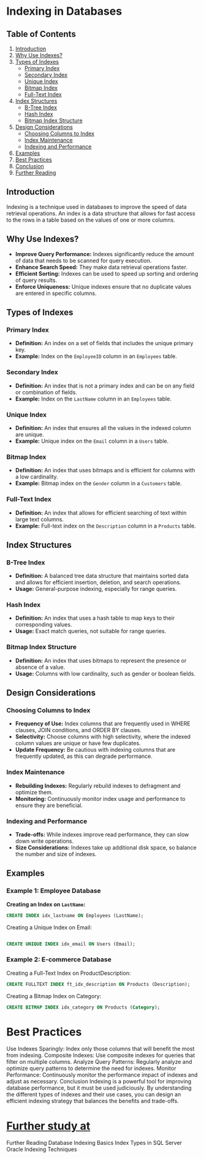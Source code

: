 # Indexing in Databases

## Table of Contents
1. [Introduction](#introduction)
2. [Why Use Indexes?](#why-use-indexes)
3. [Types of Indexes](#types-of-indexes)
    - [Primary Index](#primary-index)
    - [Secondary Index](#secondary-index)
    - [Unique Index](#unique-index)
    - [Bitmap Index](#bitmap-index)
    - [Full-Text Index](#full-text-index)
4. [Index Structures](#index-structures)
    - [B-Tree Index](#b-tree-index)
    - [Hash Index](#hash-index)
    - [Bitmap Index Structure](#bitmap-index-structure)
5. [Design Considerations](#design-considerations)
    - [Choosing Columns to Index](#choosing-columns-to-index)
    - [Index Maintenance](#index-maintenance)
    - [Indexing and Performance](#indexing-and-performance)
6. [Examples](#examples)
7. [Best Practices](#best-practices)
8. [Conclusion](#conclusion)
9. [Further Reading](#further-reading)

## Introduction
Indexing is a technique used in databases to improve the speed of data retrieval operations. An index is a data structure that allows for fast access to the rows in a table based on the values of one or more columns.

## Why Use Indexes?
- **Improve Query Performance:** Indexes significantly reduce the amount of data that needs to be scanned for query execution.
- **Enhance Search Speed:** They make data retrieval operations faster.
- **Efficient Sorting:** Indexes can be used to speed up sorting and ordering of query results.
- **Enforce Uniqueness:** Unique indexes ensure that no duplicate values are entered in specific columns.

## Types of Indexes
### Primary Index
- **Definition:** An index on a set of fields that includes the unique primary key.
- **Example:** Index on the `EmployeeID` column in an `Employees` table.

### Secondary Index
- **Definition:** An index that is not a primary index and can be on any field or combination of fields.
- **Example:** Index on the `LastName` column in an `Employees` table.

### Unique Index
- **Definition:** An index that ensures all the values in the indexed column are unique.
- **Example:** Unique index on the `Email` column in a `Users` table.

### Bitmap Index
- **Definition:** An index that uses bitmaps and is efficient for columns with a low cardinality.
- **Example:** Bitmap index on the `Gender` column in a `Customers` table.

### Full-Text Index
- **Definition:** An index that allows for efficient searching of text within large text columns.
- **Example:** Full-text index on the `Description` column in a `Products` table.

## Index Structures
### B-Tree Index
- **Definition:** A balanced tree data structure that maintains sorted data and allows for efficient insertion, deletion, and search operations.
- **Usage:** General-purpose indexing, especially for range queries.

### Hash Index
- **Definition:** An index that uses a hash table to map keys to their corresponding values.
- **Usage:** Exact match queries, not suitable for range queries.

### Bitmap Index Structure
- **Definition:** An index that uses bitmaps to represent the presence or absence of a value.
- **Usage:** Columns with low cardinality, such as gender or boolean fields.

## Design Considerations
### Choosing Columns to Index
- **Frequency of Use:** Index columns that are frequently used in WHERE clauses, JOIN conditions, and ORDER BY clauses.
- **Selectivity:** Choose columns with high selectivity, where the indexed column values are unique or have few duplicates.
- **Update Frequency:** Be cautious with indexing columns that are frequently updated, as this can degrade performance.

### Index Maintenance
- **Rebuilding Indexes:** Regularly rebuild indexes to defragment and optimize them.
- **Monitoring:** Continuously monitor index usage and performance to ensure they are beneficial.

### Indexing and Performance
- **Trade-offs:** While indexes improve read performance, they can slow down write operations.
- **Size Considerations:** Indexes take up additional disk space, so balance the number and size of indexes.

## Examples
### Example 1: Employee Database

**Creating an Index on `LastName`:**
```sql
CREATE INDEX idx_lastname ON Employees (LastName);
````
Creating a Unique Index on Email:
```sql

CREATE UNIQUE INDEX idx_email ON Users (Email);
````
### Example 2: E-commerce Database
Creating a Full-Text Index on ProductDescription:

```sql
CREATE FULLTEXT INDEX ft_idx_description ON Products (Description);
````
Creating a Bitmap Index on Category:

```sql
CREATE BITMAP INDEX idx_category ON Products (Category);
````


# Best Practices
Use Indexes Sparingly: Index only those columns that will benefit the most from indexing.
Composite Indexes: Use composite indexes for queries that filter on multiple columns.
Analyze Query Patterns: Regularly analyze and optimize query patterns to determine the need for indexes.
Monitor Performance: Continuously monitor the performance impact of indexes and adjust as necessary.
Conclusion
Indexing is a powerful tool for improving database performance, but it must be used judiciously. 
By understanding the different types of indexes and their use cases, you can design an efficient indexing strategy that balances the benefits and trade-offs.


# [Further study at](https://favtutor.com/blogs/index-sql)
Further Reading
Database Indexing Basics
Index Types in SQL Server
Oracle Indexing Techniques

